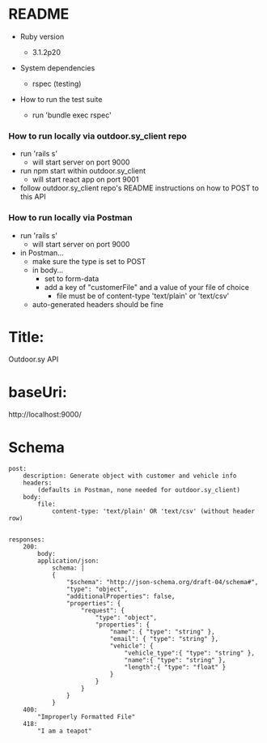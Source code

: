 # README

* Ruby version
    * 3.1.2p20

* System dependencies
    * rspec (testing)


* How to run the test suite
    * run 'bundle exec rspec'

### How to run locally via outdoor.sy_client repo
* run 'rails s'
    * will start server on port 9000
* run npm start within outdoor.sy_client
    * will start react app on port 9001
* follow outdoor.sy_client repo's README instructions on how to POST to this API

### How to run locally via Postman
* run 'rails s'
    * will start server on port 9000
* in Postman...
    * make sure the type is set to POST
    * in body...
        * set to form-data
        * add a key of "customerFile" and a value of your file of choice
            * file must be of content-type 'text/plain' or 'text/csv'
    * auto-generated headers should be fine



# Title:
Outdoor.sy API
# baseUri:
http://localhost:9000/

# Schema

```
post:
    description: Generate object with customer and vehicle info
    headers:
        (defaults in Postman, none needed for outdoor.sy_client)
    body:
        file:
            content-type: 'text/plain' OR 'text/csv' (without header row)


responses:
    200:
        body:
        application/json:
            schema: |
            {
                "$schema": "http://json-schema.org/draft-04/schema#",
                "type": "object",
                "additionalProperties": false,
                "properties": {
                    "request": {
                        "type": "object",
                        "properties": {
                            "name": { "type": "string" },
                            "email": { "type": "string" },
                            "vehicle": {
                                "vehicle_type":{ "type": "string" },
                                "name":{ "type": "string" },
                                "length":{ "type": "float" }
                            }
                        }
                    }
                }
            }
    400:
        "Improperly Formatted File"
    418:
        "I am a teapot"
```